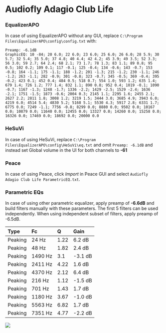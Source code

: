 # Audiofly Adagio Club Life

### EqualizerAPO
In case of using EqualizerAPO without any GUI, replace `C:\Program Files\EqualizerAPO\config\config.txt`
with:
```
Preamp: -6.1dB
GraphicEQ: 10 -84; 20 6.0; 22 6.0; 23 6.0; 25 6.0; 26 6.0; 28 5.9; 30 5.7; 32 5.4; 35 5.0; 37 4.8; 40 4.4; 42 4.2; 45 3.9; 49 3.5; 52 3.3; 56 3.0; 59 2.7; 64 2.4; 68 2.1; 73 1.7; 78 1.3; 83 1.1; 89 0.8; 95 0.5; 102 0.2; 109 0.1; 117 -0.1; 125 -0.4; 134 -0.6; 143 -0.7; 153 -0.8; 164 -1.1; 175 -1.1; 188 -1.2; 201 -1.3; 215 -1.2; 230 -1.1; 246 -1.2; 263 -1.1; 282 -0.9; 301 -0.8; 323 -0.7; 345 -0.5; 369 -0.4; 395 -0.2; 423 0.1; 452 0.4; 484 0.5; 518 0.7; 554 1.0; 593 1.2; 635 1.4; 679 1.4; 726 1.2; 777 1.4; 832 1.1; 890 0.8; 952 0.4; 1019 -0.1; 1090 -0.7; 1167 -1.3; 1248 -1.7; 1336 -2.2; 1429 -2.5; 1529 -2.4; 1636 -2.1; 1751 -1.5; 1873 -0.6; 2004 0.3; 2145 1.1; 2295 1.6; 2455 2.1; 2627 2.2; 2811 1.8; 3008 1.2; 3219 1.5; 3444 3.0; 3685 4.9; 3943 6.0; 4219 6.0; 4514 5.4; 4830 5.2; 5168 5.1; 5530 4.3; 5917 2.8; 6331 1.7; 6775 0.0; 7249 -1.1; 7756 -0.8; 8299 0.0; 8880 0.0; 9502 0.0; 10167 0.0; 10879 0.0; 11640 0.0; 12455 0.0; 13327 0.0; 14260 0.0; 15258 0.0; 16326 0.0; 17469 0.0; 18692 0.0; 20000 0.0
```

### HeSuVi
In case of using HeSuVi, replace `C:\Program Files\EqualizerAPO\config\HeSuVi\eq.txt` and omit `Preamp:
-6.1dB` and instead set Global volume in the UI for both channels to **-61**

### Peace
In case of using Peace, click *Import* in Peace GUI and select `Audiofly Adagio Club Life ParametricEQ.txt`.

### Parametric EQs
In case of using other parametric equalizer, apply preamp of **-6.6dB** and build filters manually
with these parameters. The first 5 filters can be used independently.
When using independent subset of filters, apply preamp of -6.5dB.

| Type    | Fc      |    Q | Gain    |
|:--------|:--------|:-----|:--------|
| Peaking | 24 Hz   | 1.22 | 6.2 dB  |
| Peaking | 48 Hz   | 1.82 | 2.4 dB  |
| Peaking | 1490 Hz | 3.1  | -3.1 dB |
| Peaking | 2411 Hz | 4.22 | 1.6 dB  |
| Peaking | 4370 Hz | 2.12 | 6.4 dB  |
| Peaking | 216 Hz  | 1.12 | -1.5 dB |
| Peaking | 701 Hz  | 1.43 | 1.7 dB  |
| Peaking | 1180 Hz | 3.67 | -1.0 dB |
| Peaking | 5563 Hz | 6.82 | 1.7 dB  |
| Peaking | 7351 Hz | 4.77 | -2.2 dB |

![](https://raw.githubusercontent.com/jaakkopasanen/AutoEq/master/results/innerfidelity/sbaf-serious/Audiofly%20Adagio%20Club%20Life/Audiofly%20Adagio%20Club%20Life.png)